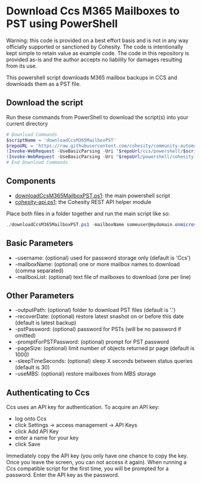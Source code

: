 # Download Ccs M365 Mailboxes to PST using PowerShell

Warning: this code is provided on a best effort basis and is not in any way officially supported or sanctioned by Cohesity. The code is intentionally kept simple to retain value as example code. The code in this repository is provided as-is and the author accepts no liability for damages resulting from its use.

This powershell script downloads M365 mailbox backups in CCS and downloads them as a PST file.

## Download the script

Run these commands from PowerShell to download the script(s) into your current directory

```powershell
# Download Commands
$scriptName = 'downloadCcsM365MailboxPST'
$repoURL = 'https://raw.githubusercontent.com/cohesity/community-automation-samples/main'
(Invoke-WebRequest -UseBasicParsing -Uri "$repoUrl/ccs/powershell/$scriptName/$scriptName.ps1").content | Out-File "$scriptName.ps1"; (Get-Content "$scriptName.ps1") | Set-Content "$scriptName.ps1"
(Invoke-WebRequest -UseBasicParsing -Uri "$repoUrl/powershell/cohesity-api/cohesity-api.ps1").content | Out-File cohesity-api.ps1; (Get-Content cohesity-api.ps1) | Set-Content cohesity-api.ps1
# End Download Commands
```

## Components

* [downloadCcsM365MailboxPST.ps1](https://raw.githubusercontent.com/cohesity/community-automation-samples/main/ccs/powershell/downloadCcsM365MailboxPST/downloadCcsM365MailboxPST.ps1): the main powershell script
* [cohesity-api.ps1](https://raw.githubusercontent.com/cohesity/community-automation-samples/main/powershell/cohesity-api/cohesity-api.ps1): the Cohesity REST API helper module

Place both files in a folder together and run the main script like so:

```powershell
./downloadCcsM365MailboxPST.ps1 -mailboxName someuser@mydomain.onmicrosoft.com
```

## Basic Parameters

* -username: (optional) used for password storage only (default is 'Ccs')
* -mailboxName: (optional) one or more mailbox names to download (comma separated)
* -mailboxList: (optional) text file of mailboxes to download (one per line)

## Other Parameters

* -outputPath: (optional) folder to download PST files (default is '.')
* -recoverDate: (optional) restore latest snashot on or before this date (default is latest backup)
* -pstPassword: (optional) password for PSTs (will be no password if omitted)
* -promptForPSTPassword: (optional) prompt for PST password
* -pageSize: (optional) limit number of objects returned pr page (default is 1000)
* -sleepTimeSeconds: (optional) sleep X seconds between status queries (default is 30)
* -useMBS: (optional) restore mailboxes from MBS storage

## Authenticating to Ccs

Ccs uses an API key for authentication. To acquire an API key:

* log onto Ccs
* click Settings -> access management -> API Keys
* click Add API Key
* enter a name for your key
* click Save

Immediately copy the API key (you only have one chance to copy the key. Once you leave the screen, you can not access it again). When running a Ccs compatible script for the first time, you will be prompted for a password. Enter the API key as the password.
